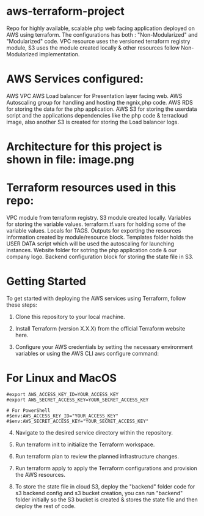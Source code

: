 # aws-terraform-project
Repo for highly available, scalable php web facing application deployed on AWS using terraform.
The configurations has both : "Non-Modularized" and "Modularized" code. 
VPC resource uses the versioned terraform registry module, S3 uses the module created locally & other resources follow Non-Modularized implementation.

# AWS Services configured: 
AWS VPC
AWS Load balancer for Presentation layer facing web.
AWS Autoscaling group for handling and hosting the ngnix,php code.
AWS RDS for storing the data for the php application.
AWS S3 for storing the userdata script and the applications dependencies like the php code & terracloud image, also another S3 is created for storing the Load balancer logs.

# Architecture for this project is shown in file: image.png

# Terraform resources used in this repo:
VPC module from terraform registry.
S3 module created locally.
Variables for storing the variable values.
terraform.tf.vars for holding some of the variable values.
Locals for TAGS.
Outputs for exporting the resources information created by module/resource block.
Templates folder holds the USER DATA script which will be used the autoscaling for launching instances.
Website folder for sotring the php application code & our company logo.
Backend configuration block for storing the state file in S3.


# Getting Started
To get started with deploying the AWS services using Terraform, follow these steps:

1) Clone this repository to your local machine.

2) Install Terraform (version X.X.X) from the official Terraform website here.

3) Configure your AWS credentials by setting the necessary environment variables or using the AWS CLI aws configure command:

# For Linux and MacOS
    #export AWS_ACCESS_KEY_ID=YOUR_ACCESS_KEY
    #export AWS_SECRET_ACCESS_KEY=YOUR_SECRET_ACCESS_KEY

    # For PowerShell
    #$env:AWS_ACCESS_KEY_ID="YOUR_ACCESS_KEY"
    #$env:AWS_SECRET_ACCESS_KEY="YOUR_SECRET_ACCESS_KEY"


4) Navigate to the desired service directory within the repository.

5) Run terraform init to initialize the Terraform workspace.

6) Run terraform plan to review the planned infrastructure changes.

7) Run terraform apply to apply the Terraform configurations and provision the AWS resources.

8) To store the state file in cloud S3, deploy the "backend" folder code for s3 backend config and s3 bucket creation, you can run "backend" folder initially so the S3 bucket is created & stores the state file and then deploy the rest of code.